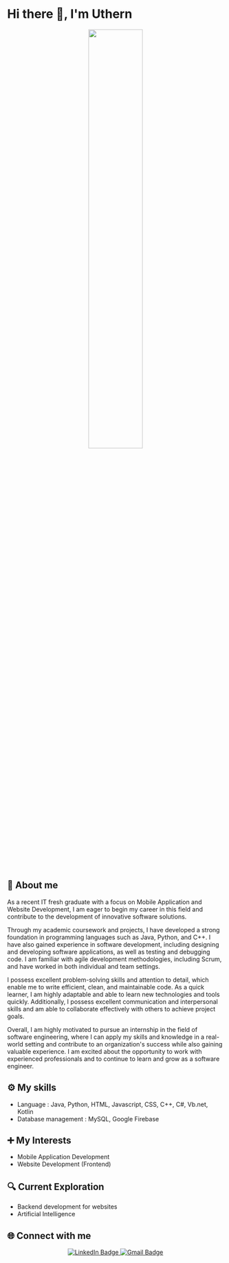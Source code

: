 <h1>Hi there 👋, I'm Uthern</h1>
<div id="header" align="center">
  <img src="https://media.giphy.com/media/qgQUggAC3Pfv687qPC/giphy.gif" width="50%" height="50%" />
</div>

<h2>🚀 About me</h2>

<p>As a recent IT fresh graduate with a focus on Mobile Application and Website Development, I am eager to begin my career in this field and contribute to the development of innovative software solutions.

Through my academic coursework and projects, I have developed a strong foundation in programming languages such as Java, Python, and C++. I have also gained experience in software development, including designing and developing software applications, as well as testing and debugging code. I am familiar with agile development methodologies, including Scrum, and have worked in both individual and team settings.

I possess excellent problem-solving skills and attention to detail, which enable me to write efficient, clean, and maintainable code. As a quick learner, I am highly adaptable and able to learn new technologies and tools quickly. Additionally, I possess excellent communication and interpersonal skills and am able to collaborate effectively with others to achieve project goals.

Overall, I am highly motivated to pursue an internship in the field of software engineering, where I can apply my skills and knowledge in a real-world setting and contribute to an organization's success while also gaining valuable experience. I am excited about the opportunity to work with experienced professionals and to continue to learn and grow as a software engineer.</p>

<h2>⚙ My skills</h2>
<ul>
  <li>Language : Java, Python, HTML, Javascript, CSS, C++, C#, Vb.net, Kotlin</li>
  <li>Database management : MySQL, Google Firebase</li>
</ul>  

<h2>➕ My Interests</h2>
<ul>
  <li>Mobile Application Development</li>
  <li>Website Development (Frontend)</li>
</ul>  

<h2>🔍 Current Exploration</h2>
<ul>
  <li>Backend development for websites</li>
  <li>Artificial Intelligence</li>
</ul>

<h2>🌐 Connect with me</h2>
<div id="badges" align="center">
  <a href="https://www.linkedin.com/in/uthern-su-tin-924733177/">
    <img src="https://img.shields.io/badge/LinkedIn-blue?style=for-the-badge&logo=linkedin&logoColor=white" alt="LinkedIn Badge"/>
  </a>
  <a href="https://mail.google.com/mail/u/0/?pli=1#inbox">
    <img src="https://img.shields.io/badge/Gmail-D14836?style=for-the-badge&logo=gmail&logoColor=white" alt="Gmail Badge"/>
  </a>
  <br>
    <img src="https://komarev.com/ghpvc/?username=Uthern93&style=flat-square&color=blue" alt=""/>
</div>
